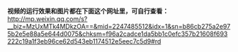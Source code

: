 **视频的运行效果和图片都在下面这个网址里，可自行查看：**
http://mp.weixin.qq.com/s?__biz=MzUxMTk4MDkzOA==&mid=2247485512&idx=1&sn=b86cb275a2e975b2e5e88a5e644d0075&chksm=f96a2cadce1da5bb1c0efc357b21608f693222c19a1f3eb96ce62d543eb1174512e5eec7c5d9#rd
